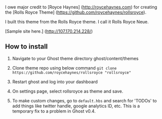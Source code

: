 I owe major credit to [Royce Haynes] (http://roycehaynes.com) for creating the [Rolls Royce Theme] (https://github.com/roycehaynes/rollsroyce). 

I built this theme from the Rolls Royce theme. I call it Rolls Royce Neue.

[Sample site here.] (http://107.170.214.228/)






## How to install

1. Navigate to your Ghost theme directory ghost/content/themes

2. Clone theme repo using below command ```git clone https://github.com/roycehaynes/rollsroyce "rollsroyce"```

3. Restart ghost and log into your dashboard

4. On settings page, select rollsroyce as theme and save.

5. To make custom changes, go to ```default.hbs``` and search for 'TODOs' to add things like twitter handle, google analytics ID, etc. This is a temporary fix to a problem in Ghost v0.4. 
